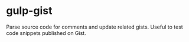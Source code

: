 gulp-gist
=========

Parse source code for comments and update related gists. Useful to test code snippets published on Gist.

